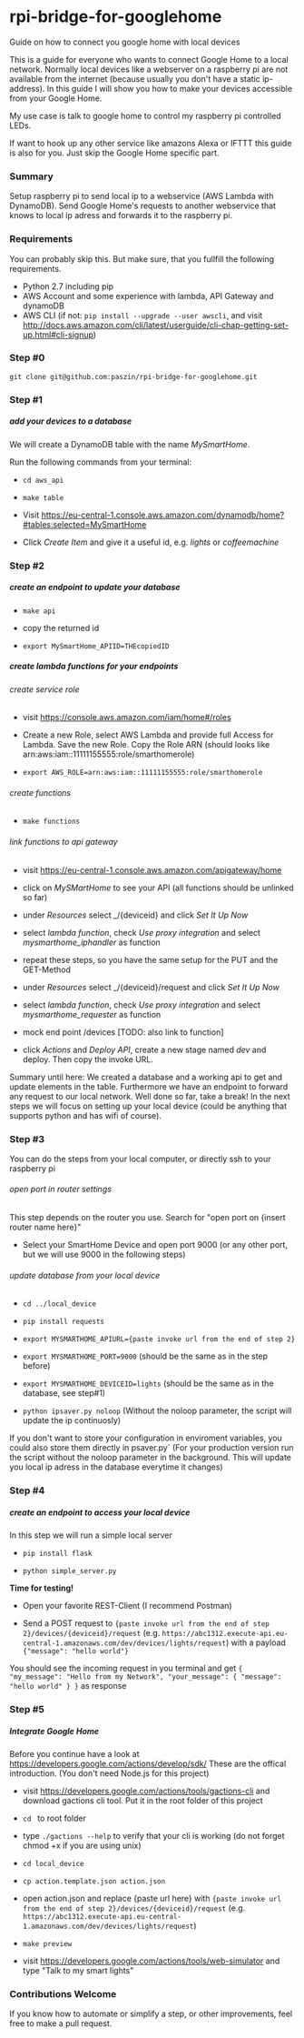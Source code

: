 # rpi-bridge-for-googlehome
Guide on how to connect you google home with local devices


This is a guide for everyone who wants to connect Google Home to a local network. Normally local devices like a webserver on a raspberry pi are not available from the internet (because usually you don't have a static ip-address). In this guide I will show you how to make your devices accessible from your Google Home.

My use case is talk to google home to control my raspberry pi controlled LEDs.

If want to hook up any other service like amazons Alexa or IFTTT this guide is also for you. Just skip the Google Home specific part.

### Summary

Setup raspberry pi to send local ip to a webservice (AWS Lambda with DynamoDB). Send Google Home's requests to another webservice that knows to local ip adress and forwards it to the raspberry pi. 

### Requirements
You can probably skip this. But make sure, that you fullfill the following requirements.

- Python 2.7 including pip
- AWS Account and some experience with lambda, API Gateway and dynamoDB
- AWS CLI (if not: `pip install --upgrade --user awscli`, and visit http://docs.aws.amazon.com/cli/latest/userguide/cli-chap-getting-set-up.html#cli-signup)

### Step #0
`git clone git@github.com:paszin/rpi-bridge-for-googlehome.git`

### Step #1
##### add your devices to a database
We will create a DynamoDB table with the name _MySmartHome_.

Run the following commands from your terminal:

- `cd aws_api`

- `make table`

- Visit https://eu-central-1.console.aws.amazon.com/dynamodb/home?#tables:selected=MySmartHome

- Click _Create Item_ and give it a useful id, e.g. _lights_ or _coffeemachine_ 

### Step #2
##### create an endpoint to update your database

- `make api`

- copy the returned id

- `export MySmartHome_APIID=THEcopiedID`

##### create lambda functions for your endpoints

###### create service role

- visit https://console.aws.amazon.com/iam/home#/roles

- Create a new Role, select AWS Lambda and provide full Access for Lambda. Save the new Role. Copy the Role ARN (should looks like arn:aws:iam::11111155555:role/smarthomerole)

- `export AWS_ROLE=arn:aws:iam::11111155555:role/smarthomerole`

###### create functions

- `make functions`

###### link functions to api gateway

- visit https://eu-central-1.console.aws.amazon.com/apigateway/home


- click on _MySMartHome_ to see your API (all functions should be unlinked so far)

- under _Resources_ select _/{deviceid} and click _Set It Up Now_

- select _lambda function_, check _Use proxy integration_ and select _mysmarthome_iphandler_ as function

- repeat these steps, so you have the same setup for the PUT and the GET-Method

- under _Resources_ select _/{deviceid}/request and click _Set It Up Now_

- select _lambda function_, check _Use proxy integration_ and select _mysmarthome_requester_ as function

- mock end point /devices [TODO: also link to function]

- click _Actions_ and _Deploy API_, create a new stage named _dev_ and deploy. Then copy the invoke URL.


Summary until here:
We created a database and a working api to get and update elements in the table. Furthermore we have an endpoint to forward any request to our local network. Well done so far, take a break! In the next steps we will focus on setting up your local device (could be anything that supports python and has wifi of course).

### Step #3

You can do the steps from your local computer, or directly ssh to your raspberry pi

###### open port in router settings

This step depends on the router you use. Search for "open port on {insert router name here}"

- Select your SmartHome Device and open port 9000 (or any other port, but we will use 9000 in the following steps)

###### update database from your local device


- `cd ../local_device` 

- `pip install requests`

- `export MYSMARTHOME_APIURL={paste invoke url from the end of step 2}`

- `export MYSMARTHOME_PORT=9000` (should be the same as in the step before)

- `export MYSMARTHOME_DEVICEID=lights` (should be the same as in the database, see step#1) 

- `python ipsaver.py noloop` (Without the noloop parameter, the script will update the ip continuosly)  

If you don't want to store your configuration in enviroment variables, you could also store them directly in psaver.py`
(For your production version run the script without the noloop parameter in the background. This will update you local ip adress in the database everytime it changes)


### Step #4
##### create an endpoint to access your local device

In this step we will run a simple local server

- `pip install flask`

- `python simple_server.py` 

**Time for testing!**

- Open your favorite REST-Client (I recommend Postman)

- Send a POST request to `{paste invoke url from the end of step 2}/devices/{deviceid}/request` (e.g. `https://abc1312.execute-api.eu-central-1.amazonaws.com/dev/devices/lights/request`) with a payload `{"message": "hello world"}`

You should see the incoming request in you terminal and get `{
  "my_message": "Hello from my Network",
  "your_message": {
    "message": "hello world"
  }
}` as response



### Step #5

##### Integrate Google Home

Before you continue have a look at https://developers.google.com/actions/develop/sdk/
These are the offical introduction. (You don't need Node.js for this project)

- visit https://developers.google.com/actions/tools/gactions-cli and download gactions cli tool. Put it in the root folder of this project

- `cd ` to root folder

- type `./gactions --help` to verify that your cli is working (do not forget chmod +x if you are using unix)

- `cd local_device`

- `cp action.template.json action.json`

- open action.json and replace {paste url here} with `{paste invoke url from the end of step 2}/devices/{deviceid}/request` (e.g. `https://abc1312.execute-api.eu-central-1.amazonaws.com/dev/devices/lights/request`) 

- `make preview`

- visit https://developers.google.com/actions/tools/web-simulator and type "Talk to my smart lights"
 




### Contributions Welcome
If you know how to automate or simplify a step, or other improvements, feel free to make a pull request.
